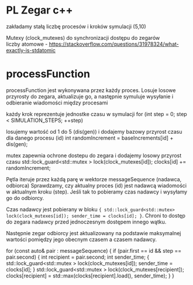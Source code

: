 # PL Zegar c++
zakładamy stałą liczbę procesów i kroków symulacji (5,10)

Mutexy (clock_mutexes) do synchronizacji dostępu do zegarów \
liczby atomowe - https://stackoverflow.com/questions/31978324/what-exactly-is-stdatomic

# processFunction
processFunction jest wykonywana przez każdy proces.
Losuje losowe przyrosty do zegara, aktualizuje go, a następnie symuluje wysyłanie i odbieranie wiadomości między procesami

każdy krok reprezentuje jednostke czasu w symulacji
for (int step = 0; step < SIMULATION_STEPS; ++step)

losujemy wartość od 1 do 5 (dis(gen)) i dodajemy bazowy przyrost czasu dla danego procesu (id)
int randomIncrement = baseIncrements[id] + dis(gen);

mutex zapewnia ochrone dostepu do zegara i dodajemy losowy przyrost czasu
std::lock_guard<std::mutex > lock(clock_mutexes[id]);
clocks[id] += randomIncrement;

Pętla iteruje przez każdą parę w wektorze messageSequence (nadawca, odbiorca) 
Sprawdzamy, czy aktualny proces (id) jest nadawcą wiadomości w aktualnym kroku (step). Jeśli tak to pobieramy czas nadawcy i wysyłamy go do odbiorcy.

Czas nadawcy jest pobierany w bloku `{ std::lock_guard<std::mutex> lock(clock_mutexes[id]); sender_time = clocks[id]; }`. Chroni to dostęp do zegara nadawcy przed jednoczesnym dostępem innego wątku.

Następnie zegar odbiorcy jest aktualizowany na podstawie maksymalnej wartości pomiędzy jego obecnym czasem a czasem nadawcy.

for (const auto& pair : messageSequence) {
 if (pair.first == id && step == pair.second) {
  int recipient = pair.second;
   int sender_time;
    {
     std::lock_guard<std::mutex > lock(clock_mutexes[id]);
      sender_time = clocks[id]; }
       std::lock_guard<std::mutex > lock(clock_mutexes[recipient]);
        clocks[recipient] = std::max(clocks[recipient].load(), sender_time);  } }
